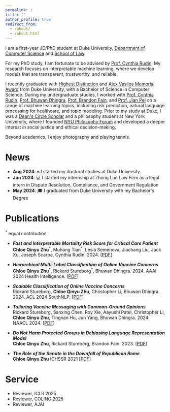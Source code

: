 ```yaml
---
permalink: /
title: ""
author_profile: true
redirect_from: 
  - /about/
  - /about.html
---
```

I am a first-year JD/PhD student at Duke University, [Department of Computer Science](https://cs.duke.edu/) and [School of Law](https://law.duke.edu/).

For my PhD study, I am fortunate to be advised by [Prof. Cynthia Rudin](https://users.cs.duke.edu/~cynthia/). My research focuses on interpretable machine learning, where we develop models that are transparent, trustworthy, and reliable.

I recently graduated with [Highest Distinction](https://cs.duke.edu/undergraduate/research/distinction) and [Alex Vasilos Memorial Award](https://cs.duke.edu/undergrad/awards) from Duke University, with a Bachelor of Science in Computer Science. During my undergraduate studies, I worked with [Prof. Cynthia Rudin](https://users.cs.duke.edu/~cynthia/), [Prof. Bhuwan Dhingra](https://users.cs.duke.edu/~bdhingra/), [Prof. Brandon Fain](https://sites.duke.edu/btfain/), and [Prof. Jian Pei](https://ece.duke.edu/people/jian-pei/) on a range of machine learning topics, including risk prediction, natural language processing for healthcare, and topic modeling. Prior to my study at Duke, I was a [Dean's Circle Scholar](https://liberalstudies.nyu.edu/academics/honors-and-awards.html) and a philosophy student at New York University, where I founded [NYU Philosophy Forum](https://nyuphilforum.org/) and developed a deeper interest in social justice and ethical decision-making.

Beyond academics, I enjoy photography and playing tennis.

# News
* **Aug 2024**: 🔛 I started my doctural studies at Duke University.
* **Jun 2024**: 💻 I started my internship at Zhong Lun Law Firm as a legal intern in Dispute Resolution, Compliance, and Government Regulation
* **May 2024**: 🎓 I graduated from Duke University with my Bachelor's Degree

# Publications
<sup>\*</sup> equal contribution

- **_Fast and Interpretable Mortality Risk Score for Critical Care Patient_** \
  **Chloe Qinyu Zhu**<sup>\*</sup>, Muhang Tian<sup>\*</sup>,  Lesia Semenova, Jiachang Liu, Jack Xu, Joseph Scarpa, Cynthia Rudin. 2024.
  [[PDF](https://arxiv.org/pdf/2311.13015)]

- **_Hierarchical Multi-Label Classification of Online Vaccine Concerns_** \
  **Chloe Qinyu Zhu**<sup>\*</sup>,  Rickard Stureborg<sup>\*</sup>, Bhuwan Dhingra. 2024.
  AAAI 2024 Health Intelligence.
  [[PDF](https://arxiv.org/pdf/2402.01783)]

- **_Scalable Classification of Online Vaccine Concerns_** \
  Rickard Stureborg, **Chloe Qinyu Zhu**, Christopher Li, Bhuwan Dhingra. 2024.
  ACL 2024 SouthNLP.
  [[PDF](https://southnlp.github.io/southnlp2024/papers/southnlp2024-poster-26.pdf)]

- **_Tailoring Vaccine Messaging with Common-Ground Opinions_** \
  Rickard Stureborg, Sanxing Chen, Roy Xie, Aayushi Patel, Christopher Li, **Chloe Qinyu Zhu**, Tingnan Hu,  Jun Yang, Bhuwan Dhingra. 2024.
  NAACL 2024.
  [[PDF](https://aclanthology.org/2024.findings-naacl.164/)]

- **_Do Not Harm Protected Groups in Debiasing Language Representation Model_** \
  **Chloe Qinyu Zhu**,  Rickard Stureborg, Brandon Fain. 2023.
  [[PDF](https://arxiv.org/pdf/2310.18458)]


- **_The Role of the Senate in the Downfall of Republican Rome_** \
  **Chloe Qinyu Zhu**
  ICHSSR 2021
  [[PDF](https://www.atlantis-press.com/proceedings/ichssr-21/125956750)]

# Service
- Reviewer, ICLR 2025
- Reviewer, COLING 2025
- Reviewer, AJAI

